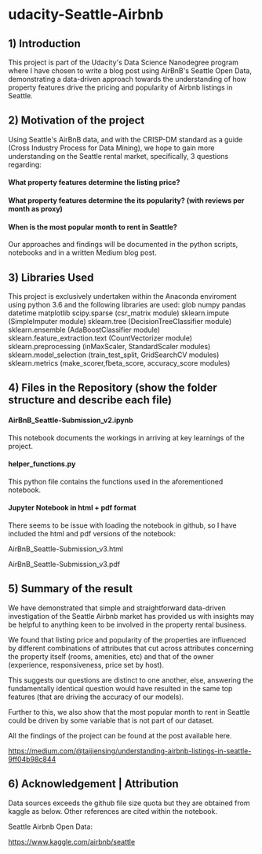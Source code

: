# udacity-Seattle-Airbnb

## 1) Introduction
This project is part of the Udacity's Data Science Nanodegree program where I have chosen to write a blog post using AirBnB's Seattle Open Data, demonstrating a data-driven approach towards the understanding of how property features drive the pricing and popularity of Airbnb listings in Seattle.

## 2) Motivation of the project
Using Seattle's AirBnB data, and with the CRISP-DM standard as a guide (Cross Industry Process for Data Mining), we hope to gain more understanding on the Seattle rental market, specifically, 3 questions regarding:

#### What property features determine the listing price?

#### What property features determine the its popularity? (with reviews per month as proxy)

#### When is the most popular month to rent in Seattle?

Our approaches and findings will be documented in the python scripts, notebooks and in a written Medium blog post.

## 3) Libraries Used
This project is exclusively undertaken within the Anaconda enviroment using python 3.6 and the following libraries are used:
glob
numpy 
pandas
datetime
matplotlib
scipy.sparse (csr_matrix module)
sklearn.impute (SimpleImputer module)
sklearn.tree (DecisionTreeClassifier module)
sklearn.ensemble (AdaBoostClassifier module)
sklearn.feature_extraction.text (CountVectorizer module)
sklearn.preprocessing (inMaxScaler, StandardScaler modules)
sklearn.model_selection (train_test_split, GridSearchCV modules)
sklearn.metrics (make_scorer,fbeta_score, accuracy_score modules)

## 4) Files in the Repository (show the folder structure and describe each file)
#### AirBnB_Seattle-Submission_v2.ipynb
This notebook documents the workings in arriving at key learnings of the project.

#### helper_functions.py
This python file contains the functions used in the aforementioned notebook.

#### Jupyter Notebook in html + pdf format
There seems to be issue with loading the notebook in github, so I have included the html and pdf versions of the notebook:

AirBnB_Seattle-Submission_v3.html

AirBnB_Seattle-Submission_v3.pdf

## 5) Summary of the result
We have demonstrated that simple and straightforward data-driven investigation of the Seattle Airbnb market has provided us with insights may be helpful to anything keen to be involved in the property rental business.

We found that listing price and popularity of the properties are influenced by different combinations of attributes that cut across attributes concerning the property itself (rooms, amenities, etc) and that of the owner (experience, responsiveness, price set by host). 

This suggests our questions are distinct to one another, else, answering the fundamentally identical question would have resulted in the same top features (that are driving the accuracy of our models).

Further to this, we also show that the most popular month to rent in Seattle could be driven by some variable that is not part of our dataset. 

All the findings of the project can be found at the post available here.

https://medium.com/@taijiensing/understanding-airbnb-listings-in-seattle-9ff04b98c844

## 6) Acknowledgement | Attribution
Data sources exceeds the github file size quota but they are obtained from kaggle as below. Other references are cited within the notebook.

Seattle Airbnb Open Data:

https://www.kaggle.com/airbnb/seattle

